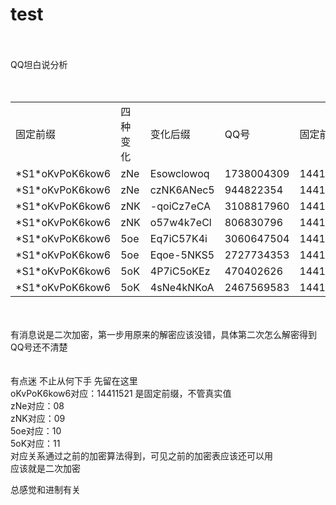 # test
<br />
<br />
 QQ坦白说分析<br />
<br />
<br />
<table>
<tr>
<td>固定前缀</td><td>四种变化</td><td>变化后缀</td><td>QQ号</td><td>固定前缀</td><td>四种变化</td><td>变化后缀</td>
 </tr><tr>
<td>*S1*oKvPoK6kow6</td><td>zNe</td><td>Esowclowoq</td><td>1738004309</td><td>14411521</td><td>08</td><td>96287239</td>
 </tr><tr>
 <td>*S1*oKvPoK6kow6</td><td>zNe</td><td>czNK6ANec5</td><td>944822354</td><td>14411521</td><td>08</td><td>80912881</td>
 </tr><tr>
<td>*S1*oKvPoK6kow6</td><td>zNK</td><td>-qoiCz7eCA</td><td>3108817960</td><td>14411521</td><td>09</td><td>29360462</td>
 </tr><tr>
<td>*S1*oKvPoK6kow6</td><td>zNK</td><td>o57w4k7eCl</td><td>806830796</td><td>14411521</td><td>09</td><td>31655467</td>
 </tr><tr>
<td>*S1*oKvPoK6kow6</td><td>5oe</td><td>Eq7iC57K4i</td><td>3060647504</td><td>14411521</td><td>10</td><td>99761553</td>
 </tr><tr>
<td>*S1*oKvPoK6kow6</td><td>5oe</td><td>Eqoe-5NKS5</td><td>2727734353</td><td>14411521</td><td>10</td><td>99021971</td>
 </tr><tr>
<td>*S1*oKvPoK6kow6</td><td>5oK</td><td>4P7iC5oKEz</td><td>470402626</td><td>14411521</td><td>11</td><td>54761190</td>
 </tr><tr>
<td>*S1*oKvPoK6kow6</td><td>5oK</td><td>4sNe4kNKoA</td><td>2467569583</td><td>14411521</td><td>11</td><td>56855932</td>
 </tr>
 </table>
<br />
<br />
有消息说是二次加密，第一步用原来的解密应该没错，具体第二次怎么解密得到QQ号还不清楚<br />
<br />
<br />
有点迷  不止从何下手  先留在这里<br />
oKvPoK6kow6对应：14411521 是固定前缀，不管真实值<br />
zNe对应：08<br />
zNK对应：09<br />
5oe对应：10<br />
5oK对应：11<br />
对应关系通过之前的加密算法得到，可见之前的加密表应该还可以用<br />
应该就是二次加密<br />

总感觉和进制有关
